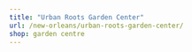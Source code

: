 ```yaml
---
title: "Urban Roots Garden Center"
url: /new-orleans/urban-roots-garden-center/
shop: garden centre
---
```

